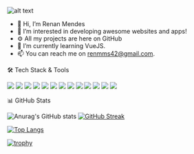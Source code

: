 ![alt text](https://camo.githubusercontent.com/51a10e15894d7c134086088ac01f21e900819a982a44bae09b6ee5276e948ad2/68747470733a2f2f6d69726f2e6d656469756d2e636f6d2f6d61782f323034382f312a4f6f687157354447683943515334684c593546587a412e706e67)

- 👋 Hi, I’m Renan Mendes
- 👀 I’m interested in developing awesome websites and apps!
- ⚙️ All my projects are here on GitHub 
- 🌱 I’m currently learning VueJS.
- 📫 You can reach me on renmms42@gmail.com.

🛠    Tech Stack & Tools

<img src="https://img.icons8.com/color/48/000000/html-5--v1.png"/> <img src="https://img.icons8.com/color/48/000000/css3.png"/> <img src="https://img.icons8.com/color/48/000000/javascript--v1.png"/> <img src="https://img.icons8.com/color/48/000000/nodejs.png"/>  <img src="https://img.icons8.com/plasticine/48/000000/react.png"/> <img src="https://img.icons8.com/color/48/000000/mongodb.png"/> <img src="https://img.icons8.com/color/48/000000/postgreesql.png"/> <img src="https://img.icons8.com/color/48/000000/amazon-web-services.png"/>    <img src="https://img.icons8.com/fluent/48/000000/docker.png"/> <img src="https://img.icons8.com/color/48/000000/jira.png"/> <img src="https://img.icons8.com/color/48/000000/wordpress.png"/> <img src="https://img.icons8.com/color/48/000000/python--v1.png"/> <img src="https://img.icons8.com/color/48/000000/java-coffee-cup-logo--v1.png"/>

📊 GitHub Stats

![Anurag's GitHub stats](https://github-readme-stats.vercel.app/api?username=renanmmcoder&show_icons=true&theme=vue-dark)
[![GitHub Streak](https://github-readme-streak-stats.herokuapp.com/?user=renanmmcoder&theme=vue-dark)](https://git.io/streak-stats)

[![Top Langs](https://github-readme-stats.vercel.app/api/top-langs/?username=renanmmcoder&theme=vue-dark)](https://github.com/anuraghazra/github-readme-stats)

[![trophy](https://github-profile-trophy.vercel.app/?username=renanmmcoder&theme=onestar)](https://github.com/renanmmcoder)

<!---
renanmmcoder/renanmmcoder is a ✨ special ✨ repository because its `README.md` (this file) appears on your GitHub profile.
You can click the Preview link to take a look at your changes.
--->
